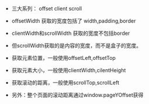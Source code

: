 + 三大系列：
offset
client
scroll

+ offsetWidth 获取的宽度包括了 width,padding,border
+ clientWidth和scrollWidth 获取的宽度不包括border
+ 但scrollWidth获取的是内容的宽度，而不是盒子的宽度。

+ 获取元素位置，一般使用offsetLeft,offsetTop
+ 获取元素大小，一般使用clientWidth,cilentHeight
+ 获取滚动的距离，一般使用scrollTop,scrollLeft

+ 另外：整个页面的滚动距离通过window.pageYOffset获得
